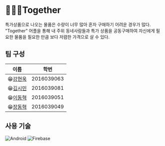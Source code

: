 # 🙋🏻‍♂Together
특가상품으로 나오는 물품은 수량이 너무 많아 혼자 구매하기 어려운 경우가 많다. "Together" 어플을 통해 내 주위 동네사람들과 특가 상품을 공동구매하여 자신에게 필요한 물품을 필요한 만큼 보다 저렴한 가격으로 살 수 있다. 

## 팀 구성
| **이름** | **학번** |
|----------|-----|
|😁[강현욱](https://github.com/Hyeon-Uk-Kang)|2016039063|
|😁[김시민](https://github.com/Simin-Kim)|2016039081|
|😁[이동혁](https://github.com/Dohy-Lee)|2016039051|
|😁[장동혁](https://github.com/JDhyeok)|2016039049|

## 사용 기술
<img alt="Android" src="https://img.shields.io/badge/Android-3DDC84?style=for-the-badge&logo=android&logoColor=white" />
<img alt="Firebase" src="https://img.shields.io/badge/firebase-%23039BE5.svg?&style=for-the-badge&logo=firebase"/>

